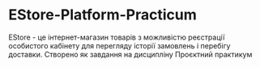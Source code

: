 # EStore-Platform-Practicum

EStore - це інтернет-магазин товарів з можливістю реєстрації особистого кабінету для перегляду історії замовлень і перебігу доставки. Створено як завдання на дисципліну Проєктний практикум
